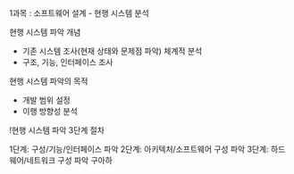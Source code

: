 1과목 : 소프트웨어 설계 - 현행 시스템 분석

현행 시스템 파악 개념
- 기존 시스템 조사(현재 상태와 문제점 파악)
체계적 분석
- 구조, 기능, 인터페이스 조사

현행 시스템 파악의 목적
- 개발 범위 설정
- 이행 방향성 분석


!현행 시스템 파악 3단계 절차

1단계: 구성/기능/인터페이스 파악
2단계: 아키텍처/소프트웨어 구성 파악
3단계: 하드웨어/네트워크 구성 파악
구아하


